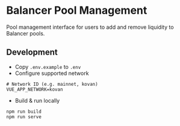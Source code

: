 # Balancer Pool Management

Pool management interface for users to add and remove liquidity to Balancer pools.

## Development

-   Copy `.env.example` to `.env`
-   Configure supported network

```
# Network ID (e.g. mainnet, kovan)
VUE_APP_NETWORK=kovan
```

-   Build & run locally

```
npm run build
npm run serve
```

